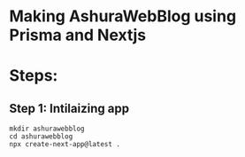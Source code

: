# Making AshuraWebBlog using Prisma and Nextjs

# Steps:
###  

## Step 1: Intilaizing app 
```code
mkdir ashurawebblog
cd ashurawebblog
npx create-next-app@latest .
```
